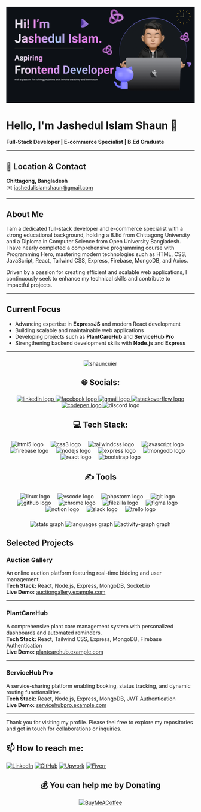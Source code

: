 ![Banner](https://raw.githubusercontent.com/shauncuier/shauncuier/refs/heads/main/shaun%20README.png)

###

# Hello, I'm **Jashedul Islam Shaun** 👋

**Full-Stack Developer | E-commerce Specialist | B.Ed Graduate**

---

## 📍 Location & Contact

**Chittagong, Bangladesh**  
✉️ jashedulislamshaun@gmail.com

---

## About Me

I am a dedicated full-stack developer and e-commerce specialist with a strong educational background, holding a B.Ed from Chittagong University and a Diploma in Computer Science from Open University Bangladesh.  
I have nearly completed a comprehensive programming course with Programming Hero, mastering modern technologies such as HTML, CSS, JavaScript, React, Tailwind CSS, Express, Firebase, MongoDB, and Axios.

Driven by a passion for creating efficient and scalable web applications, I continuously seek to enhance my technical skills and contribute to impactful projects.

---

## Current Focus

- Advancing expertise in **ExpressJS** and modern React development
- Building scalable and maintainable web applications
- Developing projects such as **PlantCareHub** and **ServiceHub Pro**
- Strengthening backend development skills with **Node.js** and **Express**

---

###

<p align="center"> <img src="https://komarev.com/ghpvc/?username=shauncuier&label=Profile%20views&color=0e75b6&style=flat" alt="shauncuier" /> </p>

###



<h2 align="center">🌐 Socials:</h2>

###

<div align="center">
  <a href="https://www.linkedin.com/in/jashedulislamshaun" target="_blank">
    <img src="https://raw.githubusercontent.com/maurodesouza/profile-readme-generator/master/src/assets/icons/social/linkedin/default.svg" width="52" height="40" alt="linkedin logo"  />
  </a>
  <a href="https://www.facebook.com/jashedulislamshaun" target="_blank">
    <img src="https://raw.githubusercontent.com/maurodesouza/profile-readme-generator/master/src/assets/icons/social/facebook/default.svg" width="52" height="40" alt="facebook logo"  />
  </a>
  <a href="jashedulislamshaun@gmail.com" target="_blank">
    <img src="https://raw.githubusercontent.com/maurodesouza/profile-readme-generator/master/src/assets/icons/social/gmail/default.svg" width="52" height="40" alt="gmail logo"  />
  </a>
  <a href="https://stackoverflow.com/users/14972778/shaun" target="_blank">
    <img src="https://raw.githubusercontent.com/maurodesouza/profile-readme-generator/master/src/assets/icons/social/stackoverflow/default.svg" width="52" height="40" alt="stackoverflow logo"  />
  </a>
  <a href="https://codepen.io/shauncuier" target="_blank">
    <img src="https://raw.githubusercontent.com/maurodesouza/profile-readme-generator/master/src/assets/icons/social/codepen/default.svg" width="52" height="40" alt="codepen logo"  />
  </a>
  <img src="https://raw.githubusercontent.com/maurodesouza/profile-readme-generator/master/src/assets/icons/social/discord/default.svg" width="52" height="40" alt="discord logo"  />
</div>

###

<h2 align="center">💻 Tech Stack:</h2>

###

<div align="center">
  <img src="https://cdn.jsdelivr.net/gh/devicons/devicon/icons/html5/html5-original.svg" height="40" alt="html5 logo"  />
  <img width="12" />
  <img src="https://cdn.jsdelivr.net/gh/devicons/devicon/icons/css3/css3-original.svg" height="40" alt="css3 logo"  />
  <img width="12" />
  <img src="https://cdn.jsdelivr.net/gh/devicons/devicon/icons/tailwindcss/tailwindcss-original-wordmark.svg" height="40" alt="tailwindcss logo"  />
  <img width="12" />
  <img src="https://cdn.jsdelivr.net/gh/devicons/devicon/icons/javascript/javascript-original.svg" height="40" alt="javascript logo"  />
  <img width="12" />
  <img src="https://cdn.jsdelivr.net/gh/devicons/devicon/icons/firebase/firebase-plain.svg" height="40" alt="firebase logo"  />
  <img width="12" />
  <img src="https://cdn.jsdelivr.net/gh/devicons/devicon/icons/nodejs/nodejs-original.svg" height="40" alt="nodejs logo"  />
  <img width="12" />
  <img src="https://cdn.jsdelivr.net/gh/devicons/devicon/icons/express/express-original.svg" height="40" alt="express logo"  />
  <img width="12" />
  <img src="https://cdn.jsdelivr.net/gh/devicons/devicon/icons/mongodb/mongodb-original.svg" height="40" alt="mongodb logo"  />
  <img width="12" />
  <img src="https://cdn.jsdelivr.net/gh/devicons/devicon/icons/react/react-original.svg" height="40" alt="react logo"  />
  <img width="12" />
  <img src="https://cdn.jsdelivr.net/gh/devicons/devicon/icons/bootstrap/bootstrap-original.svg" height="40" alt="bootstrap logo"  />
</div>

###

<h2 align="center">✍️ Tools</h2>

###

<div align="center">
  <img src="https://cdn.jsdelivr.net/gh/devicons/devicon/icons/linux/linux-original.svg" height="40" alt="linux logo"  />
  <img width="12" />
  <img src="https://cdn.jsdelivr.net/gh/devicons/devicon/icons/vscode/vscode-original.svg" height="40" alt="vscode logo"  />
  <img width="12" />
  <img src="https://cdn.jsdelivr.net/gh/devicons/devicon/icons/phpstorm/phpstorm-original.svg" height="40" alt="phpstorm logo"  />
  <img width="12" />
  <img src="https://cdn.jsdelivr.net/gh/devicons/devicon/icons/git/git-original.svg" height="40" alt="git logo"  />
  <img width="12" />
  <img src="https://cdn.jsdelivr.net/gh/devicons/devicon/icons/github/github-original.svg" height="40" alt="github logo"  />
  <img width="12" />
  <img src="https://cdn.jsdelivr.net/gh/devicons/devicon/icons/chrome/chrome-original.svg" height="40" alt="chrome logo"  />
  <img width="12" />
  <img src="https://cdn.jsdelivr.net/gh/devicons/devicon/icons/filezilla/filezilla-plain.svg" height="40" alt="filezilla logo"  />
  <img width="12" />
  <img src="https://cdn.jsdelivr.net/gh/devicons/devicon/icons/figma/figma-original.svg" height="40" alt="figma logo"  />
  <img width="12" />
  <img src="https://cdn.jsdelivr.net/gh/devicons/devicon/icons/notion/notion-original.svg" height="40" alt="notion logo"  />
  <img width="12" />
  <img src="https://cdn.jsdelivr.net/gh/devicons/devicon/icons/slack/slack-original.svg" height="40" alt="slack logo"  />
  <img width="12" />
  <img src="https://cdn.jsdelivr.net/gh/devicons/devicon/icons/trello/trello-plain.svg" height="40" alt="trello logo"  />
</div>

###

###

<div align="center">

  <img src="https://github-readme-stats.vercel.app/api?username=shauncuier&hide_title=false&hide_rank=false&show_icons=true&include_all_commits=true&count_private=true&disable_animations=false&theme=dracula&locale=en&hide_border=false&order=1" height="150" alt="stats graph"  />
  <img src="https://github-readme-stats.vercel.app/api/top-langs?username=shauncuier&locale=en&hide_title=false&layout=compact&card_width=320&langs_count=5&theme=dracula&hide_border=false&order=2" height="150" alt="languages graph"  />
  <!-- <img src="https://streak-stats.demolab.com?user=shauncuier&locale=en&mode=daily&theme=dracula&hide_border=false&border_radius=5&order=3" height="150" alt="streak graph"  /> -->
  <img src="https://github-readme-activity-graph.vercel.app/graph?username=shauncuier&radius=16&theme=react&area=true&order=5" height="300" alt="activity-graph graph" />
</div>




## Selected Projects

### Auction Gallery  
An online auction platform featuring real-time bidding and user management.  
**Tech Stack:** React, Node.js, Express, MongoDB, Socket.io  
**Live Demo:** [auctiongallery.example.com](https://auctiongallery.example.com)  

---

### PlantCareHub  
A comprehensive plant care management system with personalized dashboards and automated reminders.  
**Tech Stack:** React, Tailwind CSS, Express, MongoDB, Firebase Authentication  
**Live Demo:** [plantcarehub.example.com](https://plantcarehub.example.com)  

---

### ServiceHub Pro  
A service-sharing platform enabling booking, status tracking, and dynamic routing functionalities.  
**Tech Stack:** React, Node.js, Express, MongoDB, JWT Authentication  
**Live Demo:** [servicehubpro.example.com](https://servicehubpro.example.com)  

---

Thank you for visiting my profile. Please feel free to explore my repositories and get in touch for collaborations or inquiries.

## 📫 How to reach me:
[![LinkedIn](https://img.shields.io/badge/LinkedIn-blue?logo=linkedin&style=for-the-badge)](https://linkedin.com/in/shauncuier) 
[![GitHub](https://img.shields.io/badge/GitHub-black?logo=github&style=for-the-badge)](https://github.com/shauncuier)  [![Upwork](https://img.shields.io/badge/Upwork-green?logo=upwork&style=for-the-badge)](https://www.upwork.com/freelancers/~01c75e88b6540d813f)  [![Fiverr](https://img.shields.io/badge/Fiverr-lightgreen?logo=fiverr&style=for-the-badge)](https://www.fiverr.com/jashedulislam)  

###
<div align="center">

## 💰 You can help me by Donating

[![BuyMeACoffee](https://img.shields.io/badge/Buy%20Me%20a%20Coffee-ffdd00?style=for-the-badge&logo=buy-me-a-coffee&logoColor=black)](https://buymeacoffee.com/shauncuier)

</div>
